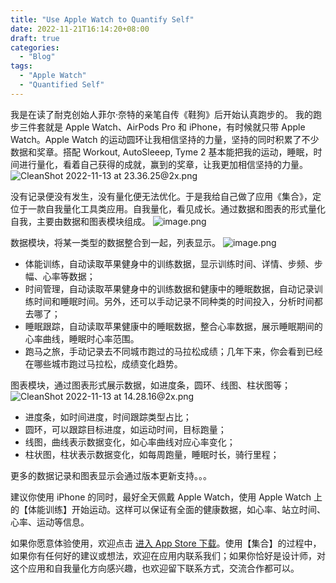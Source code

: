 ```yaml
---
title: "Use Apple Watch to Quantify Self"
date: 2022-11-21T16:14:20+08:00
draft: true
categories:
  - "Blog"
tags:
  - "Apple Watch"
  - "Quantified Self"
---
```


我是在读了耐克创始人菲尔·奈特的亲笔自传《鞋狗》后开始认真跑步的。
我的跑步三件套就是 Apple Watch、AirPods Pro 和 iPhone，有时候就只带 Apple Watch。Apple Watch 的运动圆环让我相信坚持的力量，坚持的同时积累了不少数据和奖章。搭配 Workout, AutoSleeep, Tyme 2 基本能把我的运动，睡眠，时间进行量化，看着自己获得的成就，赢到的奖章，让我更加相信坚持的力量。
![CleanShot 2022-11-13 at 23.36.25@2x.png](https://cdn.nlark.com/yuque/0/2022/png/177619/1668353805342-0c3a1064-8651-4a60-9668-bc6775f08529.png#averageHue=%2351512e&clientId=u9a2bc7fb-39e3-4&crop=0&crop=0&crop=1&crop=1&from=paste&height=806&id=uf183ede0&margin=%5Bobject%20Object%5D&name=CleanShot%202022-11-13%20at%2023.36.25%402x.png&originHeight=1612&originWidth=1328&originalType=binary&ratio=1&rotation=0&showTitle=false&size=2093032&status=done&style=none&taskId=uf30b82b3-3ae6-4d39-aa6a-742fd61ac90&title=&width=664)

没有记录便没有发生，没有量化便无法优化。于是我给自己做了应用《集合》，定位于一款自我量化工具类应用。自我量化，看见成长。通过数据和图表的形式量化自我，主要由数据和图表模块组成。
![image.png](https://cdn.nlark.com/yuque/0/2022/png/177619/1668261094631-187a0073-41f8-4d84-bb34-8f915ef7548c.png#averageHue=%232e7f67&clientId=u179ed617-74d6-4&crop=0&crop=0&crop=1&crop=1&from=paste&height=346&id=RsQhH&margin=%5Bobject%20Object%5D&name=image.png&originHeight=692&originWidth=1324&originalType=binary&ratio=1&rotation=0&showTitle=false&size=863741&status=done&style=none&taskId=uea9f81db-4be4-44a2-b536-764a0fc8447&title=&width=662)

数据模块，将某一类型的数据整合到一起，列表显示。
![image.png](https://cdn.nlark.com/yuque/0/2022/png/177619/1668261101687-0b8f4211-e035-4460-9503-82be0115b06f.png#averageHue=%2323886a&clientId=u179ed617-74d6-4&crop=0&crop=0&crop=1&crop=1&from=paste&height=346&id=m7glt&margin=%5Bobject%20Object%5D&name=image.png&originHeight=692&originWidth=1328&originalType=binary&ratio=1&rotation=0&showTitle=false&size=611272&status=done&style=none&taskId=u70287115-6140-44e4-821c-df79076464a&title=&width=664)

- 体能训练，自动读取苹果健身中的训练数据，显示训练时间、详情、步频、步幅、心率等数据；
- 时间管理，自动读取苹果健身中的训练数据和健康中的睡眠数据，自动记录训练时间和睡眠时间。另外，还可以手动记录不同种类的时间投入，分析时间都去哪了；
- 睡眠跟踪，自动读取苹果健康中的睡眠数据，整合心率数据，展示睡眠期间的心率曲线，睡眠时心率范围。
- 跑马之旅，手动记录去不同城市跑过的马拉松成绩；几年下来，你会看到已经在哪些城市跑过马拉松，成绩变化趋势。

图表模块，通过图表形式展示数据，如进度条，圆环、线图、柱状图等；
![CleanShot 2022-11-13 at 14.28.16@2x.png](https://cdn.nlark.com/yuque/0/2022/png/177619/1668320923322-bace9eeb-4de0-4802-acae-c0ada93e660e.png#averageHue=%231e8566&clientId=u74f8395f-4790-4&crop=0&crop=0&crop=1&crop=1&from=paste&height=347&id=M84ME&margin=%5Bobject%20Object%5D&name=CleanShot%202022-11-13%20at%2014.28.16%402x.png&originHeight=694&originWidth=1326&originalType=binary&ratio=1&rotation=0&showTitle=false&size=799535&status=done&style=none&taskId=u12029d11-ecef-4430-b93b-9e823774237&title=&width=663)

- 进度条，如时间进度，时间跟踪类型占比；
- 圆环，可以跟踪目标进度，如运动时间，目标跑量；
- 线图，曲线表示数据变化，如心率曲线对应心率变化；
- 柱状图，柱状表示数据变化，如每周跑量，睡眠时长，骑行里程；

更多的数据记录和图表显示会通过版本更新支持。。。

建议你使用 iPhone 的同时，最好全天佩戴 Apple Watch，使用 Apple Watch 上的【体能训练】开始运动。这样可以保证有全面的健康数据，如心率、站立时间、心率、运动等信息。

如果你愿意体验使用，欢迎点击 [进入 App Store 下载](https://cmcn.me/app)。使用【集合】的过程中，如果你有任何好的建议或想法，欢迎在应用内联系我们；如果你恰好是设计师，对这个应用和自我量化方向感兴趣，也欢迎留下联系方式，交流合作都可以。

